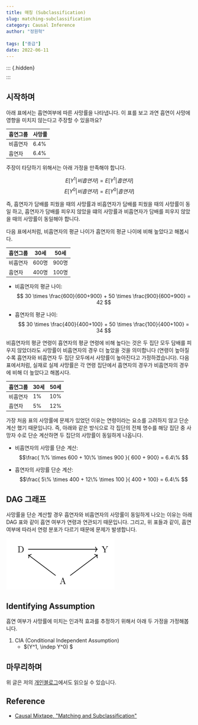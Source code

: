 ```yaml
---
title: 매칭 (Subclassification)
slug: matching-subclassification
category: Causal Inference
author: "정원혁"

tags: ["중급"]
date: 2022-06-11
---
```


::: {.hidden}
$$
\DeclareMathOperator*{\argmin}{argmin}
\newcommand{\indep}{\perp \!\!\! \perp}
$$
:::

## 시작하며 

아래 표에서는 흡연여부에 따른 사망률을 나타냅니다. 이 표를 보고 과연 흡연이 사망에 영향을 미치지 않는다고 주장할 수 있을까요? 

| 흡연그룹 | 사망률 | 
| ------ | ------ |
| 비흡연자 | 6.4% |
| 흡연자 | 6.4% |


주장이 타당하기 위해서는 아래 가정을 만족해야 합니다. 

$$E[Y^1 | 비흡연자] = E[Y^1 | 흡연자]$$
$$E[Y^0 | 비흡연자] = E[Y^0 | 흡연자]$$

즉, 흡연자가 담배를 피웠을 때의 사망률과 비흡연자가 담배를 피웠을 때의 사망률이 동일 하고, 흡연자가 담배를 피우지 않았을 떄의 사망률과 비흡연자가 담배를 피우지 않았을 때의 사망률이 동일해야 합니다.

다음 표에서처럼, 비흡연자의 평균 나이가 흡연자의 평균 나이에 비해 높았다고 해봅시다. 

| 흡연그룹 | 30세 | 50세 | 
| ------ | ------ | ------ |
| 비흡연자 | 600명 | 900명 |
| 흡연자 | 400명 | 100명 |

- 비흡연자의 평균 나이: 
$$ 30 \times \frac{600}{600+900} + 50 \times \frac{900}{600+900} = 42 $$

- 흡연자의 평균 나이: 
$$ 30 \times \frac{400}{400+100} + 50 \times \frac{100}{400+100} = 34 $$

비흡연자의 평균 연령이 흡연자의 평균 연령에 비해 높다는 것은 두 집단 모두 담배를 피 우지 않았더라도 사망률이 비흡연자의 경우 더 높았을 것을 의미합니다 (연령이 높아질수록 흡연자와 비흡연자 두 집단 모두에서 사망률이 높아진다고 가정하겠습니다). 다음 표에서처럼, 실재로 실제 사망률은 각 연령 집단에서 흡연자의 경우가 비흡연자의 경우에 비해 더 높았다고 해봅시다. 

| 흡연그룹 | 30세 | 50세 | 
| ------ | ------ | ------ |
| 비흡연자 | 1% | 10% |
| 흡연자 | 5% | 12% |

가장 처음 표의 사망률에 문제가 있었던 이유는 연령이라는 요소를 고려하지 않고 단순 계산 했기 때문입니다. 즉, 아래와 같은 방식으로 각 집단의 전체 명수를 해당 집단 중 사망자 수로 단순 계산하면 두 집단의 사망률이 동일하게 나옵니다.

- 비흡연자의 사망률 단순 계산: 
$$\frac{ 1\% \times 600 + 10\% \times 900 }{ 600 + 900} = 6.4\% $$

- 흡연자의 사망률 단순 계산: 
$$\frac{ 5\% \times 400 + 12\% \times 100 }{ 400 + 100} = 6.4\% $$

## DAG 그래프

사망률을 단순 계산할 경우 흡연자와 비흡연자의 사망률이 동일하게 나오는 이유는 아래 DAG 표와 같이 흡연 여부가 연령과 연관되기 때문입니다. 그리고, 위 표들과 같이, 흡연 여부에 따라서 연령 분포가 다르기 때문에 문제가 발생합니다.

![](./fig1_DAG.png)

## Identifying Assumption

흡연 여부가 사망률에 미치는 인과적 효과를 추정하기 위해서 아래 두 가정을 가정해봅니다.

1. CIA (Conditional Independent Assumption)
    - $(Y^1, \indep Y^0) $

## 마무리하며

위  글은 저의 [개인블로그](https://marvin-ds.tistory.com/15)에서도 읽으실 수 있습니다. 

## Reference

- [Causal Mixtape, "Matching and Subclassification"](https://mixtape.scunning.com/matching-and-subclassification.html)